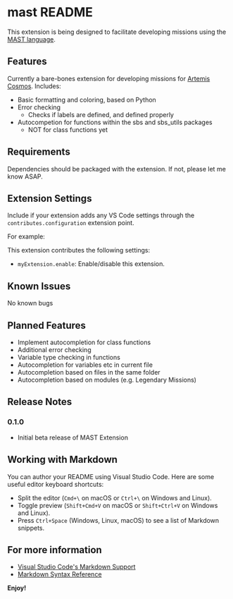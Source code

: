 # mast README

This extension is being designed to facilitate developing missions using the [MAST language](https://artemis-sbs.github.io/sbs_utils/mast/).

## Features

Currently a bare-bones extension for developing missions for [Artemis Cosmos](https://www.artemisspaceshipbridge.com/#/).
Includes:
* Basic formatting and coloring, based on Python
* Error checking
	* Checks if labels are defined, and defined properly
* Autocompetion for functions within the sbs and sbs_utils packages
	* NOT for class functions yet

## Requirements

Dependencies should be packaged with the extension. If not, please let me know ASAP.

## Extension Settings

Include if your extension adds any VS Code settings through the `contributes.configuration` extension point.

For example:

This extension contributes the following settings:

* `myExtension.enable`: Enable/disable this extension.

## Known Issues

No known bugs

## Planned Features

* Implement autocompletion for class functions
* Additional error checking
* Variable type checking in functions
* Autocompletion for variables etc in current file
* Autocompletion based on files in the same folder
* Autocompletion based on modules (e.g. Legendary Missions)

## Release Notes

### 0.1.0

- Initial beta release of MAST Extension



## Working with Markdown

You can author your README using Visual Studio Code. Here are some useful editor keyboard shortcuts:

* Split the editor (`Cmd+\` on macOS or `Ctrl+\` on Windows and Linux).
* Toggle preview (`Shift+Cmd+V` on macOS or `Shift+Ctrl+V` on Windows and Linux).
* Press `Ctrl+Space` (Windows, Linux, macOS) to see a list of Markdown snippets.

## For more information

* [Visual Studio Code's Markdown Support](http://code.visualstudio.com/docs/languages/markdown)
* [Markdown Syntax Reference](https://help.github.com/articles/markdown-basics/)

**Enjoy!**
